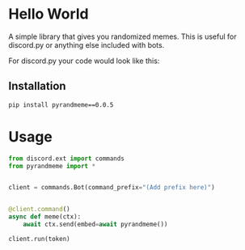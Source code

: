 # Hello World
A simple library that gives you randomized memes. This is useful for discord.py or anything else included with bots.

For discord.py your code would look like this:

## Installation
```
pip install pyrandmeme==0.0.5
```

# Usage
```python 
from discord.ext import commands
from pyrandmeme import *


client = commands.Bot(command_prefix="(Add prefix here)")


@client.command()
async def meme(ctx):
    await ctx.send(embed=await pyrandmeme())

client.run(token)
```
